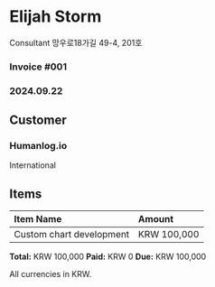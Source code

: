 # Elijah Storm

Consultant
망우로18가길 49-4, 201호

### **Invoice \#001**

### **2024.09.22**

## Customer
### Humanlog.io
International

## Items

| Item Name | Amount |
| :---- | :---- |
| Custom chart development | KRW 100,000 |

**Total:** KRW 100,000
**Paid:** KRW 0
**Due:** KRW 100,000

All currencies in KRW.
